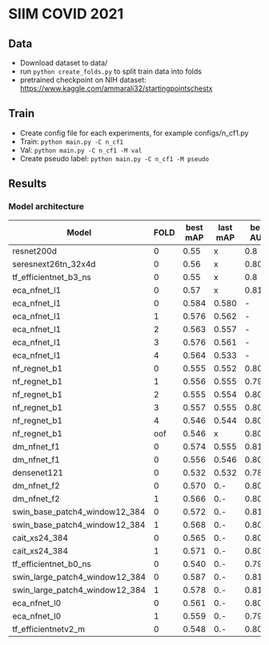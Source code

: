 # SIIM COVID 2021
## Data
* Download dataset to data/
* run `python create_folds.py` to split train data into folds
* pretrained checkpoint on NIH dataset: https://www.kaggle.com/ammarali32/startingpointschestx

## Train
* Create config file for each experiments, for example configs/n_cf1.py
* Train: `python main.py -C n_cf1`
* Val: `python main.py -C n_cf1 -M val`
* Create pseudo label: `python main.py -C n_cf1 -M pseudo`

## Results
### Model architecture
Model | FOLD | best mAP |last mAP | best AUC | model type | input size | cls1 | cls2 | cls3 | cls4 | #11
--- | --- | --- | --- |--- |--- |--- |--- |--- |--- |--- |---
resnet200d | 0 | 0.55 | x | 0.8 | 1 | 384 | - | - | - | - | -
seresnext26tn_32x4d | 0 | 0.56 | x | 0.806 | 1 | 384 | - | - | - | - | -
tf_efficientnet_b3_ns | 0 | 0.55 | x | 0.8 | 1 | 384 | - | - | - | - | -
eca_nfnet_l1 | 0 | 0.57 | x | 0.81 | 1 | 384 | - | - | - | - | -
eca_nfnet_l1 | 0 | 0.584 | 0.580 | - | 4 | 384 | - | - | - | - | -
eca_nfnet_l1 | 1 | 0.576 | 0.562 | - | 4 | 384 | - | - | - | - | -
eca_nfnet_l1 | 2 | 0.563 | 0.557 | - | 4 | 384 | - | - | - | - | -
eca_nfnet_l1 | 3 | 0.576 | 0.561 | - | 4 | 384 | - | - | - | - | -
eca_nfnet_l1 | 4 | 0.564 | 0.533 | - | 4 | 384 | - | - | - | - | -
nf_regnet_b1 | 0 | 0.555 | 0.552 | 0.802 | 1 | 384 | - | - | - | - | -
nf_regnet_b1 | 1 | 0.556 | 0.555 | 0.796 | 1 | 384 | - | - | - | - | -
nf_regnet_b1 | 2 | 0.555 | 0.554 | 0.802 | 1 | 384 | - | - | - | - | -
nf_regnet_b1 | 3 | 0.557 | 0.555 | 0.806 | 1 | 384 | - | - | - | - | -
nf_regnet_b1 | 4 | 0.546 | 0.544 | 0.800 | 1 | 384 | - | - | - | - | -
nf_regnet_b1 | oof | 0.546 | x | 0.800 | 1 | 384 | 0.784 | 0.840 | 0.264 | 0.294 | -
dm_nfnet_f1 | 0 | 0.574 | 0.555 | 0.813 | 1 | 384 | - | - | - | - | -
dm_nfnet_f1 | 0 | 0.556 | 0.546 | 0.804 | 1 | 512 | - | - | - | - | -
densenet121 | 0 | 0.532 | 0.532 | 0.784 | 1 | 384 | - | - | - | - | -
dm_nfnet_f2 | 0 | 0.570 | 0.- | 0.802 | 1 | 384 | - | - | - | - | -
dm_nfnet_f2 | 1 | 0.566 | 0.- | 0.805 | 1 | 384 | - | - | - | - | -
swin_base_patch4_window12_384 | 0 | 0.572 | 0.- | 0.812 | 1 | 384 | - | - | - | - | -
swin_base_patch4_window12_384 | 1 | 0.568 | 0.- | 0.806 | 1 | 384 | - | - | - | - | -
cait_xs24_384 | 0 | 0.565 | 0.- | 0.806 | 1 | 384 | - | - | - | - | -
cait_xs24_384 | 1 | 0.571 | 0.- | 0.808- | 1 | 384 | - | - | - | - | -
tf_efficientnet_b0_ns | 0 | 0.540 | 0.- | 0.793 | 1 | 384 | - | - | - | - | -
swin_large_patch4_window12_384 | 0 | 0.587 | 0.- | 0.814 | 1 | 384 | - | - | - | - | -
swin_large_patch4_window12_384 | 1 | 0.578 | 0.- | 0.812 | 1 | 384 | - | - | - | - | -
eca_nfnet_l0 | 0 | 0.561 | 0.- | 0.804 | 1 | 480 | - | - | - | - | -
eca_nfnet_l0 | 1 | 0.559 | 0.- | 0.798 | 1 | 480 | - | - | - | - | -
tf_efficientnetv2_m | 0 | 0.548 | 0.- | 0.805 | 1 | 384 | - | - | - | - | -
